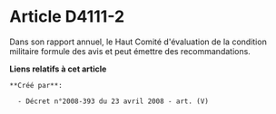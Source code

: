 # Article D4111-2

Dans son rapport annuel, le Haut Comité d'évaluation de la condition militaire formule des avis et peut émettre des
recommandations.

**Liens relatifs à cet article**

	**Créé par**:

	  - Décret n°2008-393 du 23 avril 2008 - art. (V)
